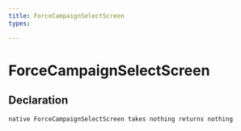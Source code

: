 ```yaml
---
title: ForceCampaignSelectScreen
types:

---
```


# ForceCampaignSelectScreen

## Declaration

```
native ForceCampaignSelectScreen takes nothing returns nothing
```